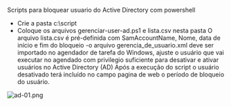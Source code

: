 Scripts para bloquear usuario do Active Directory com powershell
- Crie a pasta c:\script
- Coloque os arquivos gerenciar-user-ad.ps1 e lista.csv nesta pasta
O arquivo lista.csv é pré-definida com SamAccountName, Nome, data de início e fim do bloqueio
-o arquivo gerencia_de_usuario.xml deve ser importado no agendador de tarefa do Windows, ajuste o usuário que vai executar no agendado com privilegio suficiente para desativar e ativar usuários no Active Directory (AD)
Após a execução do script o usuário desativado terá incluído no campo pagina de web o período de bloqueio do usuário.

![ad-01.png](https://github.com/andrealvim/automations/blob/main/PowerShell/Bloqueio_usuario_AD_automatico/ad-01.png?raw=true)
